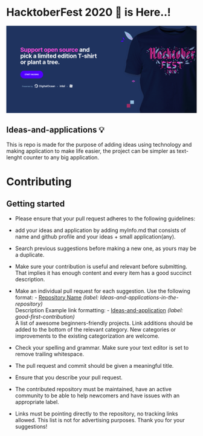 # HacktoberFest 2020 👋 is Here..!

![HacktoberFest 2020](opensource-hacktoberfest.png)

## Ideas-and-applications 💡
This is repo is made for the purpose of adding ideas using technology and making application to make life easier, the project can be simpler as text-lenght counter to any big application.

# Contributing

## Getting started

* Please ensure that your pull request adheres to the following guidelines:

* add your ideas and application by adding myInfo.md that consists of name and github profile and your ideas + small application(any).
* Search previous suggestions before making a new one, as yours may be a duplicate.
* Make sure your contribution is useful and relevant before submitting. That implies it has enough content and every item has a good succinct description.
* Make an individual pull request for each suggestion.
Use the following format: - [Repository Name](link-to-repository-label) _(label: Ideas-and-applications-in-the-repository)_ <br> Description
Example link formatting: - [Ideas-and-application](https://github.com/oshyam/Ideas-and-applications/labels/Ideas-and-application) _(label: good-first-contribution)_ <br> A list of awesome beginners-friendly projects.
Link additions should be added to the bottom of the relevant category.
New categories or improvements to the existing categorization are welcome.
* Check your spelling and grammar.
Make sure your text editor is set to remove trailing whitespace.
* The pull request and commit should be given a meaningful title.
* Ensure that you describe your pull request.
* The contributed repository must be maintained, have an active community to be able to help newcomers and have issues with an appropriate label.
* Links must be pointing directly to the repository, no tracking links allowed. This list is not for advertising purposes.
Thank you for your suggestions!
